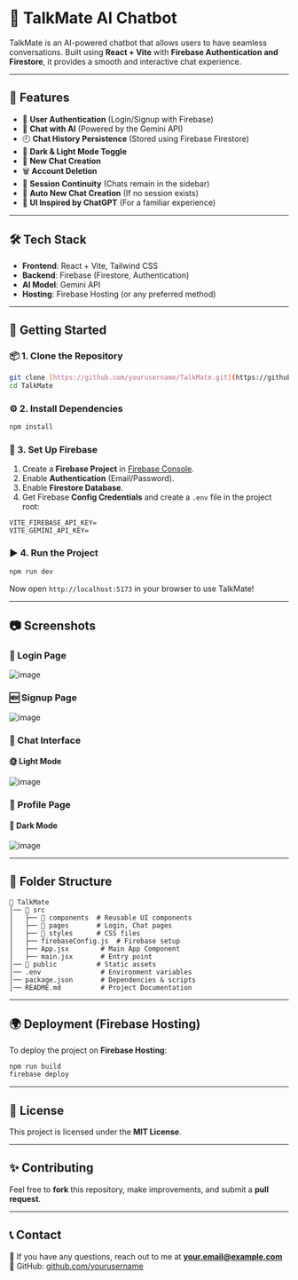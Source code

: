 # 🚀 TalkMate AI Chatbot

TalkMate is an AI-powered chatbot that allows users to have seamless conversations. Built using **React + Vite** with **Firebase Authentication and Firestore**, it provides a smooth and interactive chat experience.

---

## 🌟 Features

- 🔐 **User Authentication** (Login/Signup with Firebase)
- 💬 **Chat with AI** (Powered by the Gemini API)
- 🕘 **Chat History Persistence** (Stored using Firebase Firestore)
- 🌙 **Dark & Light Mode Toggle**
- 📌 **New Chat Creation**
- 🗑️ **Account Deletion**
- 📜 **Session Continuity** (Chats remain in the sidebar)
- 🔄 **Auto New Chat Creation** (If no session exists)
- 🎨 **UI Inspired by ChatGPT** (For a familiar experience)

---

## 🛠️ Tech Stack

- **Frontend**: React + Vite, Tailwind CSS
- **Backend**: Firebase (Firestore, Authentication)
- **AI Model**: Gemini API
- **Hosting**: Firebase Hosting (or any preferred method)

---

## 🚀 Getting Started

### 📦 1. Clone the Repository

```sh
git clone [https://github.com/yourusername/TalkMate.git](https://github.com/yourusername/TalkMate.git)
cd TalkMate
```

### ⚙️ 2. Install Dependencies

```sh
npm install
```

### 🔑 3. Set Up Firebase

1. Create a **Firebase Project** in [Firebase Console](https://console.firebase.google.com/).
2. Enable **Authentication** (Email/Password).
3. Enable **Firestore Database**.
4. Get Firebase **Config Credentials** and create a `.env` file in the project root:

```env
VITE_FIREBASE_API_KEY=
VITE_GEMINI_API_KEY=
```

### ▶️ 4. Run the Project

```sh
npm run dev
```

Now open `http://localhost:5173` in your browser to use TalkMate!

---

## 📷 Screenshots

### 🔑 Login Page

![image](https://github.com/user-attachments/assets/cce31eb8-ff47-4601-ad3e-b19f7559240b)



### 🆕 Signup Page

![image](https://github.com/user-attachments/assets/ac227967-8f88-4379-bc10-b7d30b39c15f)



### 💬 Chat Interface

#### 🌞 Light Mode
![image](https://github.com/user-attachments/assets/29adf616-96b2-43ca-8e91-aa7ad3d38045)



### 👤 Profile Page



#### 🌙 Dark Mode
![image](https://github.com/user-attachments/assets/31b0abd2-cbd9-4b60-8324-6a362558193f)


---

## 📌 Folder Structure

```
📂 TalkMate
│── 📂 src
│   ├── 📂 components  # Reusable UI components
│   ├── 📂 pages       # Login, Chat pages
│   ├── 📂 styles      # CSS files
│   ├── firebaseConfig.js  # Firebase setup
│   ├── App.jsx        # Main App Component
│   ├── main.jsx       # Entry point
│── 📂 public          # Static assets
│── .env               # Environment variables
│── package.json       # Dependencies & scripts
│── README.md          # Project Documentation
```

---

## 🌍 Deployment (Firebase Hosting)

To deploy the project on **Firebase Hosting**:

```sh
npm run build
firebase deploy
```

---

## 📜 License

This project is licensed under the **MIT License**.

---

## ✨ Contributing

Feel free to **fork** this repository, make improvements, and submit a **pull request**.

---

## 📞 Contact

💌 If you have any questions, reach out to me at **[your.email@example.com](mailto:naitikbarot1677@gmail.com)**
🔗 GitHub: [github.com/yourusername](https://github.com/nittsOG)

